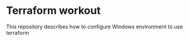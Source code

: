 # Terraform workout

This repository describes how to configure Windows environment to use terraform